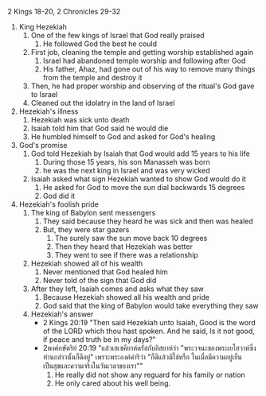 2 Kings 18-20, 2 Chronicles 29-32

1. King Hezekiah
    1. One of the few kings of Israel that God really praised
        1. He followed God the best he could
    2. First job, cleaning the temple and getting worship established again
        1. Israel had abandoned temple worship and following after God
        2. His father, Ahaz, had gone out of his way to remove many things from the temple and destroy it
    3. Then, he had proper worship and observing of the ritual's God gave to Israel
    4. Cleaned out the idolatry in the land of Israel
2. Hezekiah's illness
    1. Hezekiah was sick unto death
    2. Isaiah told him that God said he would die
    3. He humbled himself to God and asked for God's healing
3. God's promise
    1. God told Hezekiah by Isaiah that God would add 15 years to his life
        1. During those 15 years, his son Manasseh was born
        2. he was the next king in Israel and was very wicked
    2. Isaiah asked what sign Hezekiah wanted to show God would do it
        1. He asked for God to move the sun dial backwards 15 degrees
        2. God did it
4. Hezekiah's foolish pride
    1. The king of Babylon sent messengers
        1. They said because they heard he was sick and then was healed
        2. But, they were star gazers
            1. The surely saw the sun move back 10 degrees
            2. Then they heard that Hezekiah was better
            3. They went to see if there was a relationship
    2. Hezekiah showed all of his wealth
        1. Never mentioned that God healed him
        2. Never told of the sign that God did
    3. After they left, Isaiah comes and asks what they saw
        1. Because Hezekiah showed all his wealth and pride
        2. God said that the king of Babylon would take everything they saw
    4. Hezekiah's answer
        - 2 Kings 20:19 "Then said Hezekiah unto Isaiah, Good is the word of the LORD which thou hast spoken. And he said, Is it not good, if peace and truth be in my days?"
        - 2พงศ์กษัตริย์ 20:19 "แล้วเฮเซคียาห์ตรัสกับอิสยาห์ว่า "พระวจนะของพระเยโฮวาห์ซึ่งท่านกล่าวนั้นก็ดีอยู่" เพราะพระองค์ดำริว่า "ก็ดีแล้วมิใช่หรือ ในเมื่อมีความอยู่เย็นเป็นสุขและความจริงในวันเวลาของเรา""
            1. He really did not show any reguard for his family or nation
            2. He only cared about his well being.